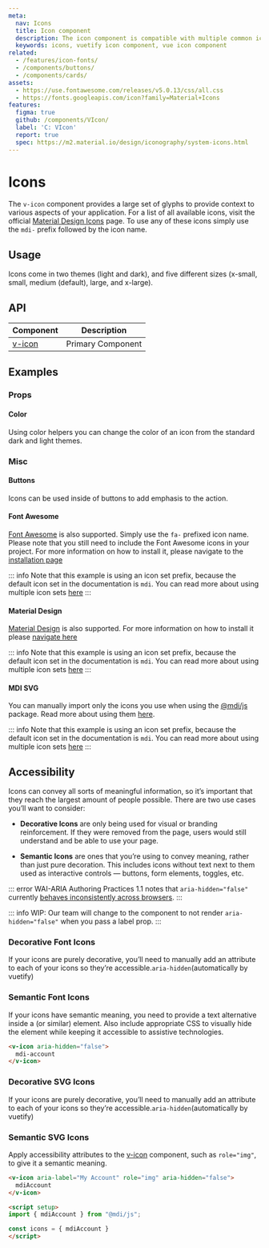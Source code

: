 ```yaml
---
meta:
  nav: Icons
  title: Icon component
  description: The icon component is compatible with multiple common icon fonts such as Material Design Icons, Font Awesome and more.
  keywords: icons, vuetify icon component, vue icon component
related:
  - /features/icon-fonts/
  - /components/buttons/
  - /components/cards/
assets:
  - https://use.fontawesome.com/releases/v5.0.13/css/all.css
  - https://fonts.googleapis.com/icon?family=Material+Icons
features:
  figma: true
  github: /components/VIcon/
  label: 'C: VIcon'
  report: true
  spec: https://m2.material.io/design/iconography/system-icons.html
---
```


# Icons

The `v-icon` component provides a large set of glyphs to provide context to various aspects of your application. For a list of all available icons, visit the official [Material Design Icons](https://materialdesignicons.com/) page. To use any of these icons simply use the `mdi-` prefix followed by the icon name.

<page-features />

## Usage

Icons come in two themes (light and dark), and five different sizes (x-small, small, medium (default), large, and x-large).

<usage name="v-icon" />

<entry />

## API

| Component | Description |
| - | - |
| [v-icon](/api/v-icon/) | Primary Component |

<api-inline hide-links />

## Examples

### Props

#### Color

Using color helpers you can change the color of an icon from the standard dark and light themes.

<example file="v-icon/prop-color" />

<!-- ### Events

#### Click

Binding any click event to `v-icon` will automatically change the cursor to a pointer.

<example file="v-icon/event-click" /> -->

### Misc

#### Buttons

Icons can be used inside of buttons to add emphasis to the action.

<example file="v-icon/misc-buttons" />

#### Font Awesome

[Font Awesome](https://fontawesome.com/icons/) is also supported. Simply use the `fa-` prefixed icon name. Please note that you still need to include the Font Awesome icons in your project. For more information on how to install it, please navigate to the [installation page](/features/icon-fonts#install-font-awesome-5-icons)

::: info
  Note that this example is using an icon set prefix, because the default icon set in the documentation is `mdi`. You can read more about using multiple icon sets [here](/features/icon-fonts/#multiple-icon-sets)
:::

<example file="v-icon/misc-font-awesome" />

#### Material Design

[Material Design](https://fonts.google.com/icons) is also supported. For more information on how to install it please [navigate here](/features/icon-fonts#install-material-icons)

::: info
  Note that this example is using an icon set prefix, because the default icon set in the documentation is `mdi`. You can read more about using multiple icon sets [here](/features/icon-fonts/#multiple-icon-sets)
:::

<example file="v-icon/misc-md" />

#### MDI SVG

You can manually import only the icons you use when using the [@mdi/js](https://www.npmjs.com/package/@mdi/js) package. Read more about using them [here](/features/icon-fonts#material-design-icons-js-svg).

::: info
  Note that this example is using an icon set prefix, because the default icon set in the documentation is `mdi`. You can read more about using multiple icon sets [here](/features/icon-fonts/#multiple-icon-sets)
:::

<example file="v-icon/misc-mdi-svg" />

## Accessibility

Icons can convey all sorts of meaningful information, so it’s important that they reach the largest amount of people possible. There are two use cases you’ll want to consider:

- **Decorative Icons** are only being used for visual or branding reinforcement. If they were removed from the page, users would still understand and be able to use your page.

- **Semantic Icons** are ones that you’re using to convey meaning, rather than just pure decoration. This includes icons without text next to them used as interactive controls — buttons, form elements, toggles, etc.

::: error
  WAI-ARIA Authoring Practices 1.1 notes that `aria-hidden="false"` currently [behaves inconsistently across browsers](https://www.w3.org/TR/wai-aria-1.1/#aria-hidden).
:::

::: info
  WIP: Our team will change to the component to not render `aria-hidden="false"` when you pass a label  prop.
:::

### Decorative Font Icons

If your icons are purely decorative, you’ll need to manually add an attribute to each of your icons so they’re accessible.`aria-hidden`(automatically by vuetify)

### Semantic Font Icons

If your icons have semantic meaning, you need to provide a text alternative inside a (or similar) element. Also include appropriate CSS to visually hide the element while keeping it accessible to assistive technologies.

```html
<v-icon aria-hidden="false">
  mdi-account
</v-icon>
```

### Decorative SVG Icons

If your icons are purely decorative, you’ll need to manually add an attribute to each of your icons so they’re accessible.`aria-hidden`(automatically by vuetify)

### Semantic SVG Icons

Apply accessibility attributes to the [v-icon](/components/icons/) component, such as `role="img"`, to give it a semantic meaning.

```html { resource="Component.vue" }
<v-icon aria-label="My Account" role="img" aria-hidden="false">
  mdiAccount
</v-icon>

<script setup>
import { mdiAccount } from "@mdi/js";

const icons = { mdiAccount }
</script>
```
